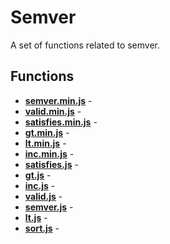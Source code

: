# Semver

A set of functions related to semver.

## Functions

* [**semver.min.js**](./semver.min.md) - 
* [**valid.min.js**](./valid.min.md) - 
* [**satisfies.min.js**](./satisfies.min.md) - 
* [**gt.min.js**](./gt.min.md) - 
* [**lt.min.js**](./lt.min.md) - 
* [**inc.min.js**](./inc.min.md) - 
* [**satisfies.js**](./satisfies.md) - 
* [**gt.js**](./gt.md) - 
* [**inc.js**](./inc.md) - 
* [**valid.js**](./valid.md) - 
* [**semver.js**](./semver.md) - 
* [**lt.js**](./lt.md) - 
* [**sort.js**](./sort.md) - 
